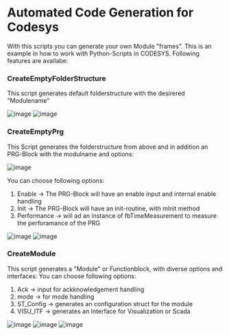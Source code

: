 # Automated Code Generation for Codesys
With this scripts you can generate your own Module "frames". This is an example in how to work with Python-Scripts in CODESYS.
Following features are availabe:
### CreateEmptyFolderStructure
This script generates default folderstructure with the desirered "Modulename"

![image](https://github.com/user-attachments/assets/2583d1d8-e97f-4207-a71c-8aa0258a1e84)
![image](https://github.com/user-attachments/assets/420296fd-2f1a-453c-b5c4-f345daf584de)

### CreateEmptyPrg
This Script generates the folderstructure from above and in addition an PRG-Block with the modulname and options:

![image](https://github.com/user-attachments/assets/704703c1-3d39-400c-8d7d-0b75c63bc867)

You can choose following options:
1. Enable       -> The PRG-Block will have an enable input and internal enable handling
2. Init         -> The PRG-Block will have an init-routine, with mInit method
3. Performance  -> will ad an instance of fbTimeMeasurement to measure the perforamance of the PRG
   
![image](https://github.com/user-attachments/assets/3e09ccbb-e0b7-4b11-be21-387310db0e70)
![image](https://github.com/user-attachments/assets/4e9d18d9-d72a-4bcd-b661-2e435f8ff689)

### CreateModule
This script generates a "Module" or Functionblock, with diverse options and interfaces:
You can choose following options:
1. Ack     -> input for ackknowledgement handling
2. mode    -> for mode handling
3. ST_Config -> generates an configuration struct for the module
4. VISU_ITF  -> generates an Interface for Visualization or Scada
   
![image](https://github.com/user-attachments/assets/f8494d05-27b4-432c-bc42-05a6e6e83c19)
![image](https://github.com/user-attachments/assets/61facfaf-dcaa-47f9-a00d-72329c835dd0)
![image](https://github.com/user-attachments/assets/5612ce02-53ba-49ee-a248-57925c217e03)
